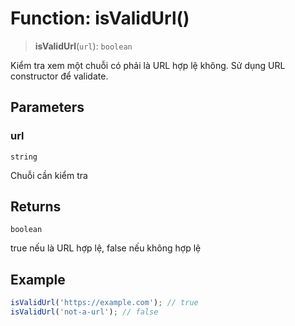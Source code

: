 # Function: isValidUrl()

> **isValidUrl**(`url`): `boolean`

Kiểm tra xem một chuỗi có phải là URL hợp lệ không.
Sử dụng URL constructor để validate.

## Parameters

### url

`string`

Chuỗi cần kiểm tra

## Returns

`boolean`

true nếu là URL hợp lệ, false nếu không hợp lệ

## Example

```typescript
isValidUrl('https://example.com'); // true
isValidUrl('not-a-url'); // false
```

